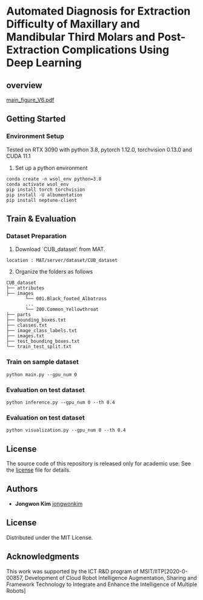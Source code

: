# Automated Diagnosis for Extraction Difficulty of Maxillary and Mandibular Third Molars and Post-Extraction Complications Using Deep Learning

## overview

[main_figure_V6.pdf](https://github.com/gist-ailab/man-max-third-molar/files/10543329/main_figure_V6.pdf)

## Getting Started

### Environment Setup

Tested on RTX 3090 with python 3.8, pytorch 1.12.0, torchvision 0.13.0 and CUDA 11.1


1. Set up a python environment
```
conda create -n wsol_env python=3.8
conda activate wsol_env
pip install torch torchvision
pip install -U albumentation
pip install neptune-client
```

## Train & Evaluation

### Dataset Preparation
1. Download `CUB_dataset' from MAT.
```
location : MAT/server/dataset/CUB_dataset
```

2. Organize the folders as follows
```
CUB_dataset
├── attributes
├── images
       └── 001.Black_footed_Albatross
       ...
       └── 200.Common_Yellowthroat 
├── parts
├── bounding_boxes.txt
├── classes.txt
├── image_class_labels.txt
├── images.txt
├── test_bounding_boxes.txt
└── train_test_split.txt

```
### Train on sample dataset
```
python main.py --gpu_num 0
```

### Evaluation on test dataset
```
python inference.py --gpu_num 0 --th 0.4
```

### Evaluation on test dataset
```
python visualization.py --gpu_num 0 --th 0.4
```

## License

The source code of this repository is released only for academic use. See the [license](./LICENSE.md) file for details.



## Authors
- **Jongwon Kim** [jongwonkim](https://github.com/jwk92)

## License
Distributed under the MIT License.

## Acknowledgments
This work was supported by the ICT R&D program of MSIT/IITP[2020-0-00857, Development of Cloud Robot Intelligence Augmentation, Sharing and Framework Technology to Integrate and Enhance the Intelligence of Multiple Robots]
